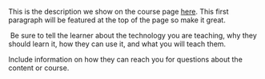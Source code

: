 This is the description we show on the course page [here](https://lab.github.com/ppansare/air-hockey-game-cssix). This first paragraph will be featured at the top of the page so make it great.
​

​
Be sure to tell the learner about the technology you are teaching, why they should learn it, how they can use it, and what you will teach them.
​


Include information on how they can reach you for questions about the content or course. 